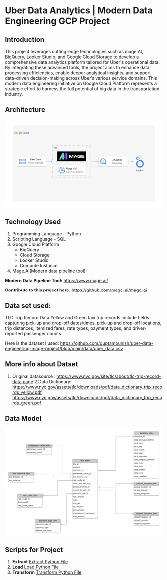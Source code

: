 # Uber Data Analytics | Modern Data Engineering GCP Project

## Introduction
This project leverages cutting-edge technologies such as mage.AI, BigQuery, Looker Studio, and Google Cloud Storage to develop a comprehensive data analytics platform tailored for Uber's operational data. By integrating these advanced tools, the project aims to enhance data processing efficiencies, enable deeper analytical insights, and support data-driven decision-making across Uber’s various service domains. This modern data engineering initiative on Google Cloud Platform represents a strategic effort to harness the full potential of big data in the transportation industry.


## Architecture
![Project Architecture](architecture.jpg)

## Technology Used
1. Programming Language - Python
2. Scripting Language - SQL
3. Google Cloud Platform
   - BigQuery
   - Cloud Storage
   - Looker Studio
   - Compute Instance
4. Mage.AI(Modern data pipeline tool)

**Modern Data Pipeline Tool:** https://www.mage.ai/

**Contribute to this project here:** https://github.com/mage-ai/mage-ai
## Data set used:
TLC Trip Record Data
Yellow and Green taxi trip records include fields capturing pick-up and drop-off dates/times, pick-up and drop-off locations, trip distances, itemized fares, rate types, payment types, and driver-reported passenger counts.

Here is the dataset I used: https://github.com/guptamounish/uber-data-engineering-mage-project/blob/main/data/uber_data.csv

## More info about Datset
1. Original datasource : https://www.nyc.gov/site/tlc/about/tlc-trip-record-data.page
2.Data Dictionary: https://www.nyc.gov/assets/tlc/downloads/pdf/data_dictionary_trip_records_yellow.pdf
                   https://www.nyc.gov/assets/tlc/downloads/pdf/data_dictionary_trip_records_green.pdf

## Data Model
![Data_model_Image](data_model.jpeg)

## Scripts for Project
1. **Extract** [Extract Python File](mage-files/extract.py)
2. **Load** [Load Python File](mage-files/load.py)
3. **Transform** [Transform Python File](mage-files/transform.py)

